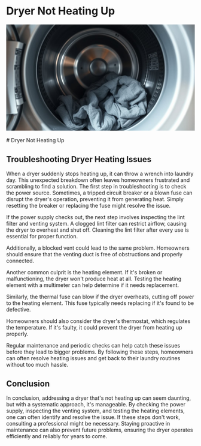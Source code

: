 <h1> Dryer Not Heating Up
 </h1><p><img src="/images/dryer_lacking_heat_output.jpg"></p># Dryer Not Heating Up

## Troubleshooting Dryer Heating Issues

When a dryer suddenly stops heating up, it can throw a wrench into laundry day. This unexpected breakdown often leaves homeowners frustrated and scrambling to find a solution. The first step in troubleshooting is to check the power source. Sometimes, a tripped circuit breaker or a blown fuse can disrupt the dryer's operation, preventing it from generating heat. Simply resetting the breaker or replacing the fuse might resolve the issue.

If the power supply checks out, the next step involves inspecting the lint filter and venting system. A clogged lint filter can restrict airflow, causing the dryer to overheat and shut off. Cleaning the lint filter after every use is essential for proper function.

Additionally, a blocked vent could lead to the same problem. Homeowners should ensure that the venting duct is free of obstructions and properly connected.

Another common culprit is the heating element. If it's broken or malfunctioning, the dryer won't produce heat at all. Testing the heating element with a multimeter can help determine if it needs replacement.

Similarly, the thermal fuse can blow if the dryer overheats, cutting off power to the heating element. This fuse typically needs replacing if it's found to be defective.

Homeowners should also consider the dryer's thermostat, which regulates the temperature. If it's faulty, it could prevent the dryer from heating up properly.

Regular maintenance and periodic checks can help catch these issues before they lead to bigger problems. By following these steps, homeowners can often resolve heating issues and get back to their laundry routines without too much hassle.

## Conclusion

In conclusion, addressing a dryer that's not heating up can seem daunting, but with a systematic approach, it's manageable. By checking the power supply, inspecting the venting system, and testing the heating elements, one can often identify and resolve the issue. If these steps don't work, consulting a professional might be necessary. Staying proactive in maintenance can also prevent future problems, ensuring the dryer operates efficiently and reliably for years to come.
